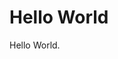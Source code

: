 <!Doctype html>
<html>
<head>
<title>Page Title</title>
</head>
<body>

<h1>Hello World</h1>
<p>Hello World.</p>

</body>
</html>
